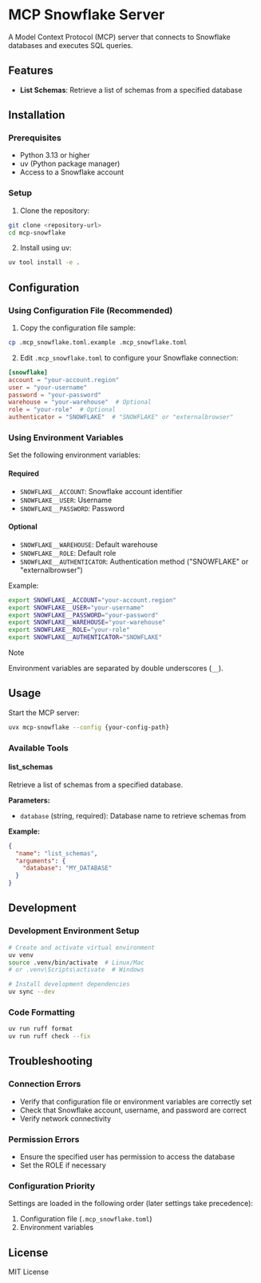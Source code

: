 # MCP Snowflake Server

A Model Context Protocol (MCP) server that connects to Snowflake databases and executes SQL queries.

## Features

- **List Schemas**: Retrieve a list of schemas from a specified database

## Installation

### Prerequisites

- Python 3.13 or higher
- uv (Python package manager)
- Access to a Snowflake account

### Setup

1. Clone the repository:
```bash
git clone <repository-url>
cd mcp-snowflake
```

2. Install using uv:
```bash
uv tool install -e .
```

## Configuration

### Using Configuration File (Recommended)

1. Copy the configuration file sample:
```bash
cp .mcp_snowflake.toml.example .mcp_snowflake.toml
```

2. Edit `.mcp_snowflake.toml` to configure your Snowflake connection:
```toml
[snowflake]
account = "your-account.region"
user = "your-username"
password = "your-password"
warehouse = "your-warehouse"  # Optional
role = "your-role"  # Optional
authenticator = "SNOWFLAKE"  # "SNOWFLAKE" or "externalbrowser"
```

### Using Environment Variables

Set the following environment variables:

#### Required
- `SNOWFLAKE__ACCOUNT`: Snowflake account identifier
- `SNOWFLAKE__USER`: Username
- `SNOWFLAKE__PASSWORD`: Password

#### Optional
- `SNOWFLAKE__WAREHOUSE`: Default warehouse
- `SNOWFLAKE__ROLE`: Default role
- `SNOWFLAKE__AUTHENTICATOR`: Authentication method ("SNOWFLAKE" or "externalbrowser")

Example:
```bash
export SNOWFLAKE__ACCOUNT="your-account.region"
export SNOWFLAKE__USER="your-username"
export SNOWFLAKE__PASSWORD="your-password"
export SNOWFLAKE__WAREHOUSE="your-warehouse"
export SNOWFLAKE__ROLE="your-role"
export SNOWFLAKE__AUTHENTICATOR="SNOWFLAKE"
```

> [!NOTE]
> Environment variables are separated by double underscores (`__`).

## Usage

Start the MCP server:
```bash
uvx mcp-snowflake --config {your-config-path}
```

### Available Tools

#### list_schemas
Retrieve a list of schemas from a specified database.

**Parameters:**
- `database` (string, required): Database name to retrieve schemas from

**Example:**
```json
{
  "name": "list_schemas",
  "arguments": {
    "database": "MY_DATABASE"
  }
}
```

## Development

### Development Environment Setup

```bash
# Create and activate virtual environment
uv venv
source .venv/bin/activate  # Linux/Mac
# or .venv\Scripts\activate  # Windows

# Install development dependencies
uv sync --dev
```

### Code Formatting

```bash
uv run ruff format
uv run ruff check --fix
```

## Troubleshooting

### Connection Errors
- Verify that configuration file or environment variables are correctly set
- Check that Snowflake account, username, and password are correct
- Verify network connectivity

### Permission Errors
- Ensure the specified user has permission to access the database
- Set the ROLE if necessary

### Configuration Priority
Settings are loaded in the following order (later settings take precedence):
1. Configuration file (`.mcp_snowflake.toml`)
2. Environment variables

## License

MIT License
